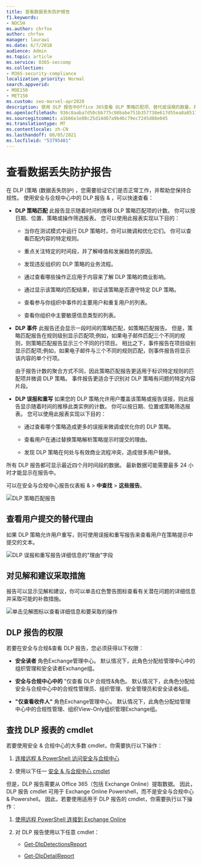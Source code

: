 ```yaml
---
title: 查看数据丢失防护报告
f1.keywords:
- NOCSH
ms.author: chrfox
author: chrfox
manager: laurawi
ms.date: 6/7/2018
audience: Admin
ms.topic: article
ms.service: O365-seccomp
ms.collection:
- M365-security-compliance
localization_priority: Normal
search.appverid:
- MOE150
- MET150
ms.custom: seo-marvel-apr2020
description: 使用 DLP 报告中Office 365查看 DLP 策略匹配项、替代或误报的数量，并查看它们是否随着时间的推移呈上升或下降趋势。
ms.openlocfilehash: 936c8aaba7d50cbb775c98babe751b357738e617d55ea8a8517a86c4f7cdb188
ms.sourcegitcommit: a1b66e1e80c25d14d67a9b46c79ec7245d88e045
ms.translationtype: MT
ms.contentlocale: zh-CN
ms.lasthandoff: 08/05/2021
ms.locfileid: "53795481"
---
```

# <a name="view-the-reports-for-data-loss-prevention"></a>查看数据丢失防护报告

在 DLP (策略 (数据丢失防护) ，您需要验证它们是否正常工作，并帮助您保持合规性。 使用安全与合规中心中的 DLP 报告 &amp; ，可以快速查看：
  
- **DLP 策略匹配** 此报告显示随着时间的推移 DLP 策略匹配项的计数。 你可以按日期、位置、策略或操作筛选报表。 您可以使用此报表实现以下目的： 
    
  - 当你在测试模式中运行 DLP 策略时，你可以微调和优化它们。 你可以查看匹配内容的特定规则。
    
  - 重点关注特定的时间段，并了解峰值和发展趋势的原因。
    
  - 发现违反组织的 DLP 策略的业务流程。
    
  - 通过查看哪些操作正应用于内容来了解 DLP 策略的商业影响。
    
  - 通过显示该策略的匹配结果，验证该策略是否遵守特定 DLP 策略。
    
  - 查看参与你组织中事件的主要用户和重复用户的列表。
    
  - 查看你组织中主要敏感信息类型的列表。
    
- **DLP 事件** 此报告还会显示一段时间的策略匹配，如策略匹配报告。 但是，策略匹配报告在规则级别显示匹配项;例如，如果电子邮件匹配三个不同的规则，则策略匹配报告显示三个不同的行项目。 相比之下，事件报告在项目级别显示匹配项;例如，如果电子邮件与三个不同的规则匹配，则事件报告将显示该内容的单个行项。 
    
  由于报告计数的聚合方式不同，因此策略匹配报告更适用于标识特定规则的匹配项并微调 DLP 策略。 事件报告更适合于识别对 DLP 策略有问题的特定内容片段。
    
- **DLP 误报和重写** 如果您的 DLP 策略允许用户覆盖该策略或报告误报，则此报告显示随着时间的推移此类实例的计数。 你可以按日期、位置或策略筛选报表。 您可以使用此报表实现以下目的： 
    
  - 通过查看哪个策略造成更多的误报来微调或优化你的 DLP 策略。
    
  - 查看用户在通过替换策略解析策略提示时提交的理由。
    
  - 发现 DLP 策略在何处与有效商业流程冲突，造成很多用户替换。
    
所有 DLP 报告都可显示最近四个月时间段的数据。 最新数据可能需要最多 24 小时才能显示在报告中。
  
可以在安全与合规中心报告仪表板 &amp; \> **中查找** \> **这些报告**。
  
![DLP 策略匹配报告](../media/117d20c9-d379-403f-ad68-1f5cd6c4e5cf.png)
  
## <a name="view-the-justification-submitted-by-a-user-for-an-override"></a>查看用户提交的替代理由

如果 DLP 策略允许用户重写，则可使用误报和重写报告来查看用户在策略提示中提交的文本。
  
![DLP 误报和重写报告详细信息的"理由"字段](../media/e11e3126-026d-4e77-a16d-74a0686d1fa3.png)
  
## <a name="take-action-on-insights-and-recommendations"></a>对见解和建议采取措施

报告可以显示见解和建议，你可以单击红色警告图标查看有关潜在问题的详细信息并采取可能的补救措施。
  
![单击见解图标以查看详细信息和要采取的操作](../media/51782036-7299-4960-8175-75c2b1637159.png)
  
## <a name="permissions-for-dlp-reports"></a>DLP 报告的权限

若要在安全与合规&查看 DLP 报告，您必须获得以下权限：

- **安全读者** 角色Exchange管理中心。 默认情况下，此角色分配给管理中心中的组织管理和安全读者Exchange组。

- **安全与合规中心中的** "仅查看 DLP 合规性&角色。 默认情况下，此角色分配给安全与合规中心中的合规性管理员、组织管理、安全管理员和安全读者&组。

- **"仅查看收件人"** 角色Exchange管理中心。 默认情况下，此角色分配给管理中心中的合规性管理、组织View-Only组织管理Exchange组。

## <a name="find-the-cmdlets-for-the-dlp-reports"></a>查找 DLP 报表的 cmdlet

若要使用安全 &amp; 合规中心的大多数 cmdlet，你需要执行以下操作：
  
1. [连接远程 &amp; PowerShell 访问安全与合规中心](/powershell/exchange/connect-to-scc-powershell&amp;clcid=0x409)
    
2. 使用以下任一 [安全 &amp; 与合规中心 cmdlet](/powershell/exchange/exchange-online-powershell)
    
但是，DLP 报告需要从 Office 365（包括 Exchange Online）提取数据。 因此，DLP 报告 cmdlet 可用于 Exchange Online Powershell，而不是安全与合规中心 &amp; Powershell。 因此，若要使用适用于 DLP 报告的 cmdlet，你需要执行以下操作：
  
1. [使用远程 PowerShell 连接到 Exchange Online](/powershell/exchange/connect-to-exchange-online-powershell)
    
2. 对 DLP 报告使用以下任意 cmdlet：
    
      - [Get-DlpDetectionsReport](/powershell/module/exchange/get-dlpdetectionsreport)
    
      - [Get-DlpDetailReport](/powershell/module/exchange/get-dlpdetailreport)
